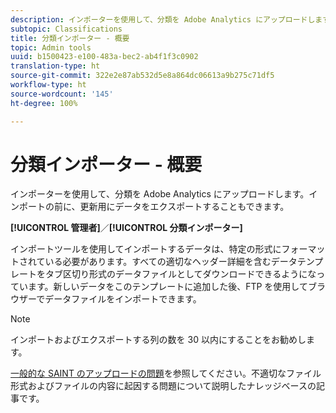 ```yaml
---
description: インポーターを使用して、分類を Adobe Analytics にアップロードします。インポートの前に、更新用にデータをエクスポートすることもできます。
subtopic: Classifications
title: 分類インポーター - 概要
topic: Admin tools
uuid: b1500423-e100-483a-bec2-ab4f1f3c0902
translation-type: ht
source-git-commit: 322e2e87ab532d5e8a864dc06613a9b275c71df5
workflow-type: ht
source-wordcount: '145'
ht-degree: 100%

---
```



# 分類インポーター - 概要

インポーターを使用して、分類を Adobe Analytics にアップロードします。インポートの前に、更新用にデータをエクスポートすることもできます。

**[!UICONTROL 管理者]**／**[!UICONTROL 分類インポーター]**

インポートツールを使用してインポートするデータは、特定の形式にフォーマットされている必要があります。すべての適切なヘッダー詳細を含むデータテンプレートをタブ区切り形式のデータファイルとしてダウンロードできるようになっています。新しいデータをこのテンプレートに追加した後、FTP を使用してブラウザーでデータファイルをインポートできます。

>[!NOTE]
>
>インポートおよびエクスポートする列の数を 30 以内にすることをお勧めします。

[一般的な SAINT のアップロードの問題](https://helpx.adobe.com/jp/analytics/kb/common-saint-upload-issues.html)を参照してください。不適切なファイル形式およびファイルの内容に起因する問題について説明したナレッジベースの記事です。
